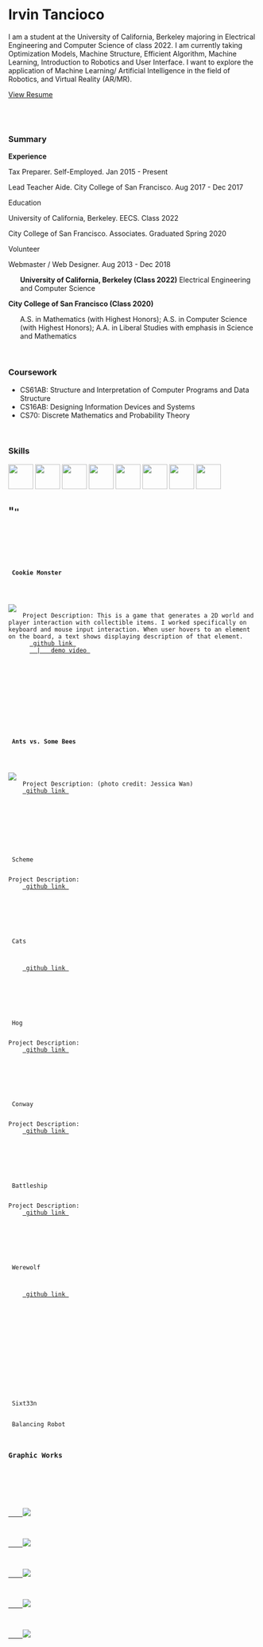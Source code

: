 <link type="text/css" rel="stylesheet" href="main.css" />

# Irvin Tancioco

I am a student at the University of California, Berkeley majoring in Electrical Engineering and Computer Science of class 2022. I am currently taking Optimization Models, Machine Structure, Efficient Algorithm, Machine Learning, Introduction to Robotics and User Interface. I want to explore the application of Machine Learning/ Artificial Intelligence in the field of Robotics, and Virtual Reality (AR/MR).

<a href="Resume8_IrvinTancioco-2.pdf" download>View Resume</a>

<br>
<br>

### Summary
<strong> Experience </strong>
<p> Tax Preparer. Self-Employed. Jan 2015 - Present </p>
<p> Lead Teacher Aide. City College of San Francisco. Aug 2017 - Dec 2017 </p>
<bold> Education </bold>
<p> University of California, Berkeley. EECS. Class 2022 </p>
<p> City College of San Francisco. Associates. Graduated Spring 2020 </p>
<bold> Volunteer </bold>
<p> Webmaster / Web Designer. Aug 2013 - Dec 2018 </p>

<ul>
<b>University of California, Berkeley (Class 2022)</b>
Electrical Engineering and Computer Science
</ul>

<b>City College of San Francisco (Class 2020)</b>
<ul>
  A.S. in Mathematics (with Highest Honors); 
  A.S. in Computer Science (with Highest Honors); 
  A.A. in Liberal Studies with emphasis in Science and Mathematics
</ul>

<br>

### Coursework

- CS61AB: Structure and Interpretation of Computer Programs and Data Structure
- CS16AB: Designing Information Devices and Systems 
- CS70: Discrete Mathematics and Probability Theory

<br>
  

### Skills

<img src="img/python.png" width = "50">
<img src="img/java.png" width = "50">
<img src="img/cplusplus.png" width = "50">
<img src="img/jupyter.png" width = "50">
<img src="img/photoshop.png" width = "50">
<img src="img/illustrator.png" width = "50">
<img src="img/dreamweaver.png" width = "50">
<img src="img/wordpress.png" width = "50">


<!-- Programming Section -->

## "<Code>"

<div class="gallery">
  <div class="border-round" margin=20 width=10>
    <h4> Cookie Monster </h4>
    <p><img class="side" src="img/cookiemonster.png">
    Project Description: This is a game that generates a 2D world and player interaction with collectible items. I worked specifically on keyboard and mouse input interaction. When user hovers to an element on the board, a text shows displaying description of that element.
      <a href="https://github.com/itancio/cookiemonster"> github link </a> 
      <a href="https://www.youtube.com/watch?v=ES2n5Quh2KE">  |   demo video </a>
    </p>
    <br>
  </div>

  <div class="border-round"> 
    <h4> Ants vs. Some Bees </h4>
    <p><img class="side" src="img/ants.png">
    Project Description: (photo credit: Jessica Wan)
    <a href="https://github.com/itancio/ants"> github link </a>
    </p>
    <br>
  </div>

  <div class="border-round"> Scheme
    <p>Project Description:  
    <a href="https://github.com/itancio/schemes"> github link </a>
    </p>
  </div>

  <div class="border-round"> Cats
    <p>
    <a href="https://github.com/itancio/cats"> github link </a>
    </p>
  </div>

  <div class="border-round"> Hog
    <p>Project Description:
    <a href="https://github.com/itancio/hog"> github link </a>
    </p>
  </div>

  <div class="border-round"> Conway
    <p>Project Description: 
    <a href="https://github.com/itancio/conway"> github link </a>
    </p>
  </div>

  <div class="border-round"> Battleship
    <p>Project Description: 
    <a href="https://github.com/itancio/battleship"> github link </a>
    </p>
  </div>

  <div class="border-round"> Werewolf
    <p>
    <a href="https://github.com/itancio/werewolf"> github link </a>
    </p>
  </div>
</div>

<br>

  
  
<!-- Blog Projects -->

## <Make>

<div class="border-round"> Sixt33n
</div>

<div class="border-round"> Balancing Robot
</div>


### Graphic Works
<!-- Project Graphics -->
<div class="gallery">
  <div class="thumbnail short"><a href="img/maker1.png">
    <img src="img/maker1.png"></a></div>
  <div class="thumbnail short"><a href="img/maker2.png">
    <img src="img/maker2.png"></a></div>
  <div class="thumbnail short"><a href="img/saki.png">
    <img src="img/saki.png"></a></div>
  <div class="thumbnail"><a href="img/gala.png">
    <img src="img/gala.png"></a></div>
  <div class="thumbnail"><a href="img/trendbrasil.png">
    <img src="img/trendbrasil.png"></a></div>
</div>









  

